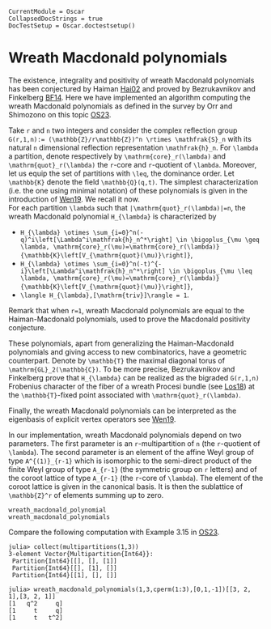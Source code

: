 ```@meta
CurrentModule = Oscar
CollapsedDocStrings = true
DocTestSetup = Oscar.doctestsetup()
```

# Wreath Macdonald polynomials

The existence, integrality and positivity of wreath Macdonald polynomials
 has been conjectured by Haiman [Hai02](@cite) and proved by Bezrukavnikov
 and Finkelberg [BF14](@cite).
Here we have implemented an algorithm computing the wreath Macdonald
 polynomials as defined in the survey by Orr and Shimozono on this topic [OS23](@cite).

Take ``r`` and ``n`` two integers and consider the complex reflection group ``G(r,1,n):= (\mathbb{Z}/r\mathbb{Z})^n \rtimes \mathfrak{S}_n`` with its natural ``n`` dimensional reflection representation
``\mathfrak{h}_n``. For ``\lambda`` a partition, denote respectively by ``\mathrm{core}_r(\lambda)`` and ``\mathrm{quot}_r(\lambda)`` the ``r``-core and ``r``-quotient of ``\lambda``. Moreover, let us equip
the set of partitions with ``\leq``, the dominance order. Let ``\mathbb{K}`` denote the field ``\mathbb{Q}(q,t)``.
The simplest characterization (i.e. the one using minimal notation) of these polynomials is given in the introduction of [Wen19](@cite). We recall it now.\
For each partition ``\lambda`` such that ``|\mathrm{quot}_r(\lambda)|=n``, the wreath Macdonald polynomial ``H_{\lambda}`` is characterized by

* ``H_{\lambda} \otimes \sum_{i=0}^n(-q)^i\left[\Lambda^i\mathfrak{h}_n^*\right] \in \bigoplus_{\mu \geq \lambda, \mathrm{core}_r(\mu)=\mathrm{core}_r(\lambda)}{\mathbb{K}\left[V_{\mathrm{quot}(\mu)}\right]}``,
* ``H_{\lambda} \otimes \sum_{i=0}^n(-t)^{-i}\left[\Lambda^i\mathfrak{h}_n^*\right] \in \bigoplus_{\mu \leq \lambda, \mathrm{core}_r(\mu)=\mathrm{core}_r(\lambda)}{\mathbb{K}\left[V_{\mathrm{quot}(\mu)}\right]}``,
* ``\langle H_{\lambda},[\mathrm{triv}]\rangle = 1``.

Remark that when ``r=1``, wreath Macdonald polynomials are equal to the Haiman-Macdonald polynomials, used to prove the Macdonald positivity conjecture.

These polynomials, apart from generalizing the Haiman-Macdonald polynomials and giving access to new combinatorics, have a geometric counterpart.
Denote by ``\mathbb{T}`` the maximal diagonal torus of ``\mathrm{GL}_2(\mathbb{C})``.
To be more precise, Bezrukavnikov and Finkelberg prove that ``H_{\lambda}`` can be realized as the bigraded ``G(r,1,n)`` Frobenius character of the fiber of a wreath Procesi bundle (see [Los18](@cite)) at the ``\mathbb{T}``-fixed point associated with ``\mathrm{quot}_r(\lambda)``.

Finally, the wreath Macdonald polynomials can be interpreted as the eigenbasis of explicit vertex operators see [Wen19](@cite).

In our implementation, wreath Macdonald polynomials depend on two parameters. The first parameter is
 an ``r``-multipartition of ``n`` (the ``r``-quotient of ``\lambda``). The second parameter is an element of the affine Weyl group
 of type ``A^{(1)}_{r-1}`` which is isomorphic to the semi-direct product of the finite Weyl group
 of type ``A_{r-1}`` (the symmetric group on ``r`` letters) and of the coroot lattice of type ``A_{r-1}`` (the ``r``-core of ``\lambda``).
 The element of the coroot lattice is given in the canonical basis. It is then the sublattice
of ``\mathbb{Z}^r`` of elements summing up to zero.

```@docs
wreath_macdonald_polynomial
wreath_macdonald_polynomials
```

Compare the following computation with Example 3.15 in [OS23](@cite).

```jldoctest
julia> collect(multipartitions(1,3))
3-element Vector{Multipartition{Int64}}:
 Partition{Int64}[[], [], [1]]
 Partition{Int64}[[], [1], []]
 Partition{Int64}[[1], [], []]

julia> wreath_macdonald_polynomials(1,3,cperm(1:3),[0,1,-1])[[3, 2, 1],[3, 2, 1]]
[1   q^2     q]
[1     t     q]
[1     t   t^2]
```
